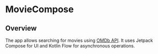 # MovieCompose

## Overview

The app allows searching for movies using [OMDb API](https://www.omdbapi.com/). It uses Jetpack Compose for UI and Kotlin Flow for asynchronous operations.
